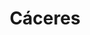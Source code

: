 ---
title: Cáceres
menu:
  region:
    parent: bajo-cauca-y-nordeste-antioqueno
departamento: Antioquia
description: >-
  Es un municipio de Colombia, localizado en la subregión del Bajo Cauca del
  departamento de Antioquia. Limita por el norte con el departamento de Córdoba
  y el municipio de Caucasia
grafica_ubicacion_geografica: /charts/municipios/caceres/ubicacion_geografica.html
grafica_comunidades_focalizadas: /charts/municipios/caceres/comunidades_focalizadas.html
grafica_poblacion_genero: /charts/municipios/caceres/poblacion_genero.html
grafica_area_geografica_genero: /charts/municipios/caceres/area_geografica_genero.html
grafica_pertenencia_etnica: /charts/municipios/caceres/pertenencia_etnica.html
grafica_conflicto_identidad: /charts/municipios/caceres/conflicto_identidad.html
grafica_violencia_sexual: /charts/municipios/caceres/violencia_sexual.html
grafica_violencia_fisica: /charts/municipios/caceres/violencia_fisica.html
grafica_violencia_psicologica: /charts/municipios/caceres/violencia_psicologica.html
grafica_negligencia_abandono: /charts/municipios/caceres/negligencia_abandono.html
ficha: /fichas/caceres/ficha.pdf
centros_poblados_corregimientos:
  - El Jardín (Tamaná)
  - Guarumo
  - Manizales
  - Puerto Bélgica
  - Piamonte
  - Río Man
  - Las Pampas
  - Nicaragua
  - Puerto Santo
distribucion_poblacional_hombres: 13794
distribucion_poblacional_mujeres: 12666
poblacion_discapacidad: 2422
comunidades_etnicas_zona:
  - Zenú
  - Embera Chamí
asentamientos_indigenas: 10
resguardos_indigenas: 4
consejos_comunitarios: 3
total_poblacion_victima: 10368
num_sujetos_reparacion_colectiva: 1
num_planes_retorno_reubicacion_colectiva: 1
territorio_entidades_snariv_sivjrnr:
  - Unidad de Búsqueda de Personas dadas por Desaparecidas (UBPD) (SIVJRNR)
  - Instituto Colombiano de Bienestar Familiar (ICBF) (SNARIV)
  - Servicio Nacional de Aprendizaje (SENA) (SNARIV)
  - >-
    Unidad para la Atención y Reparación Integral a las víctimas (UARIV)
    (SNARIV)
  - Gobernación de Antioquia (SNARIV)
  - Policía Nacional (SNARIV)
  - Ejército Nacional (SNARIV)
  - Personería (SNARIV)
  - Agencia Nacional de tierras (ANT) (SNARIV)
  - Defensoría del Pueblo (SNARIV)
  - Agencia de Renovación del Territorio (ART) (SNARIV)
  - Alcaldía municipal (SNARIV)
priorizacion_convivencia_social_salud_mental: Tasa de fecundidad específica 10-14 años,Tasa de fecundidad de 15 - 19 años
region: Bajo Cauca y Nordeste Antioqueño
priorizacion_sexualidad_derechos_sexuales_reproductivos: Falta de caracterización de la población vulnerable
priorizacion_gestion_diferencial_poblaciones_vulnerables: >-
  "Promoción de la afiliación al SGSSS, afiliación en línea, lecturas públicas,
  vigilancia en salud pública, etc"
priorizacion_fortalecimiento_autoridad_sanitaria: >-
  "Promoción de la afiliación al SGSSS, afiliación en línea, lecturas públicas,
  vigilancia en salud pública, etc"
eventos_salud_publica_predominantes:
  - Malaria
  - Leishmaniasis Cutánea
  - Vigilancia en salud pública de la violencia de género e intrafamiliar
  - Agresiones por animales potencialmente transmisores de rabia
  - Accidente ofídico
  - Morbilidad materna extrema
  - Dengue
  - Bajo peso al nacer
  - VIH/Sida/Mortalidad Por Sida
  - Intento de suicidio
rips_salud_mental_poblacion_general:
  - Trastorno de ansiedad
  - Trastorno mixto de ansiedad y depresión
  - Esquizofrenia
  - Episodio depresivo moderado
  - Trastorno de pánico
servicios_telemedicina_mpio_depto:
  - |-
    ESE HOSPITAL ISABEL LA CATOLICA
    Actualmente cuenta con el servicio de telemedicina para psicología
  - ' psiquiatría y fisioterapia.'
total_pobreza_multidimensional: 66,40%
pobreza_multidimensional_urbano: 60,90%
pobreza_multidimensional_centro_poblado_rural_disperso: 67,80%
ppales_actividades_economicas:
  - Minería
  - Agricultura
observaciones_ppales_actividades_economicas: >-
  Agricultura (Ñame, Cacao, Caucho, Ají, Arroz secano mecanizado y Arroz
  tradicional mercado local)
ppal_vocacion_mpio:
  - Minería
  - Agricultura
  - Ganadería
observaciones_ppal_vocacion_mpio: null
trabajo_informal: 93,20%
ppal_uso_suelo:
  - Minería
  - Agricultura
  - Ganadería
observaciones_ppal_uso_suelo: null
espacios_socio_comunitarios:
  - Polideportivo Rumualdo Gallego Toro
  - ' Parque educativo La gran casa'
  - ' Biblioteca León Gómez Palacios'
  - ' Casa de la Cultura León Álvarez Palacios'
medios_comunicacion:
  - Cáceres Stereo
iniciativas_org_sociedad_civil: '21'
programas_usaid:
  - Justicia para una Paz Sostenible
  - ' Mujeres de Oro'
  - ' Colombia Transforma'
  - ' Programa de Derechos Humanos'
  - ' Oro Legal'
comunidades:
  - label: Isla de la Amargura
    slug: isla-de-la-amargura
    permalink: /comunidad-focalizada/isla-de-la-amargura
  - label: Corregimiento Puerto Bélgica
    slug: corregimiento-puerto-belgica
    permalink: /comunidad-focalizada/corregimiento-puerto-belgica
  - label: Kilómetro 15
    slug: kilometro-15
    permalink: /comunidad-focalizada/kilometro-15
download_file: /reportes/caceres.pdf

---